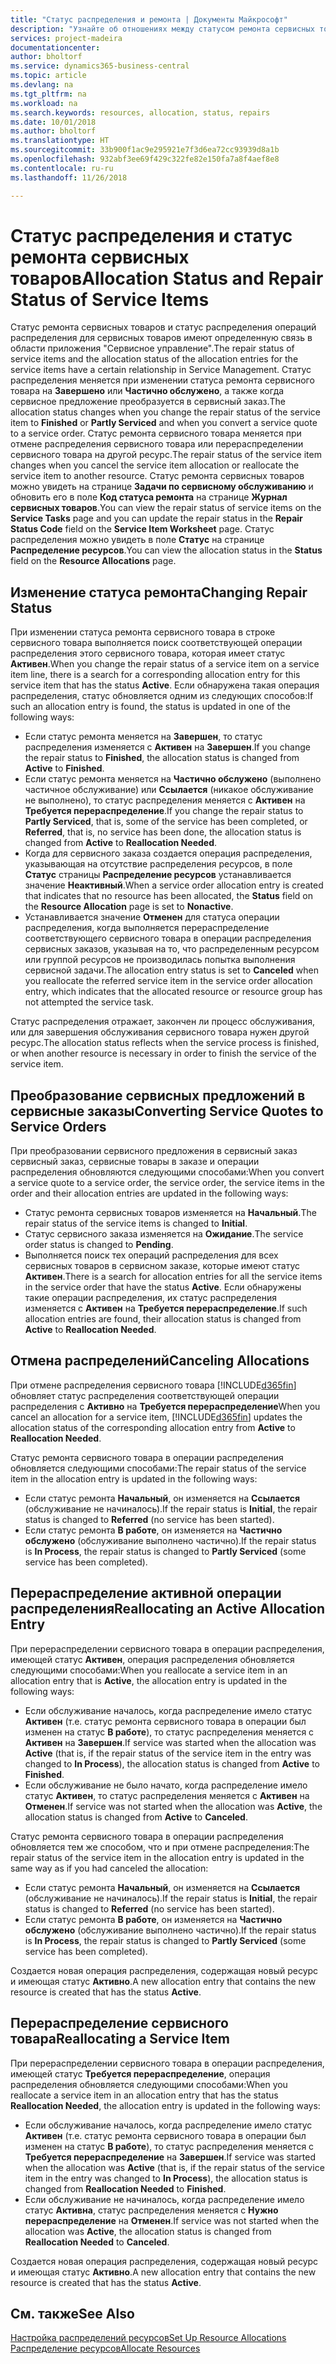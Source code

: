 ```yaml
---
title: "Статус распределения и ремонта | Документы Майкрософт"
description: "Узнайте об отношениях между статусом ремонта сервисных товаров и статусом распределения операций распределения для них."
services: project-madeira
documentationcenter: 
author: bholtorf
ms.service: dynamics365-business-central
ms.topic: article
ms.devlang: na
ms.tgt_pltfrm: na
ms.workload: na
ms.search.keywords: resources, allocation, status, repairs
ms.date: 10/01/2018
ms.author: bholtorf
ms.translationtype: HT
ms.sourcegitcommit: 33b900f1ac9e295921e7f3d6ea72cc93939d8a1b
ms.openlocfilehash: 932abf3ee69f429c322fe82e150fa7a8f4aef8e8
ms.contentlocale: ru-ru
ms.lasthandoff: 11/26/2018

---
```

# <a name="allocation-status-and-repair-status-of-service-items"></a><span data-ttu-id="58d52-103">Статус распределения и статус ремонта сервисных товаров</span><span class="sxs-lookup"><span data-stu-id="58d52-103">Allocation Status and Repair Status of Service Items</span></span>
<span data-ttu-id="58d52-104">Статус ремонта сервисных товаров и статус распределения операций распределения для сервисных товаров имеют определенную связь в области приложения "Сервисное управление".</span><span class="sxs-lookup"><span data-stu-id="58d52-104">The repair status of service items and the allocation status of the allocation entries for the service items have a certain relationship in Service Management.</span></span> <span data-ttu-id="58d52-105">Статус распределения меняется при изменении статуса ремонта сервисного товара на **Завершено** или **Частично обслужено**, а также когда сервисное предложение преобразуется в сервисный заказ.</span><span class="sxs-lookup"><span data-stu-id="58d52-105">The allocation status changes when you change the repair status of the service item to **Finished** or **Partly Serviced** and when you convert a service quote to a service order.</span></span> <span data-ttu-id="58d52-106">Статус ремонта сервисного товара меняется при отмене распределения сервисного товара или перераспределении сервисного товара на другой ресурс.</span><span class="sxs-lookup"><span data-stu-id="58d52-106">The repair status of the service item changes when you cancel the service item allocation or reallocate the service item to another resource.</span></span> <span data-ttu-id="58d52-107">Статус ремонта сервисных товаров можно увидеть на странице **Задачи по сервисному обслуживанию** и обновить его в поле **Код статуса ремонта** на странице **Журнал сервисных товаров**.</span><span class="sxs-lookup"><span data-stu-id="58d52-107">You can view the repair status of service items on the **Service Tasks** page and you can update the repair status in the **Repair Status Code** field on the **Service Item Worksheet** page.</span></span> <span data-ttu-id="58d52-108">Статус распределения можно увидеть в поле **Статус** на странице **Распределение ресурсов**.</span><span class="sxs-lookup"><span data-stu-id="58d52-108">You can view the allocation status in the **Status** field on the **Resource Allocations** page.</span></span>  
  
## <a name="changing-repair-status"></a><span data-ttu-id="58d52-109">Изменение статуса ремонта</span><span class="sxs-lookup"><span data-stu-id="58d52-109">Changing Repair Status</span></span>  
<span data-ttu-id="58d52-110">При изменении статуса ремонта сервисного товара в строке сервисного товара выполняется поиск соответствующей операции распределения этого сервисного товара, которая имеет статус **Активен**.</span><span class="sxs-lookup"><span data-stu-id="58d52-110">When you change the repair status of a service item on a service item line, there is a search for a corresponding allocation entry for this service item that has the status **Active**.</span></span> <span data-ttu-id="58d52-111">Если обнаружена такая операция распределения, статус обновляется одним из следующих способов:</span><span class="sxs-lookup"><span data-stu-id="58d52-111">If such an allocation entry is found, the status is updated in one of the following ways:</span></span>  
  
* <span data-ttu-id="58d52-112">Если статус ремонта меняется на **Завершен**, то статус распределения изменяется с **Активен** на **Завершен**.</span><span class="sxs-lookup"><span data-stu-id="58d52-112">If you change the repair status to **Finished**, the allocation status is changed from **Active** to **Finished**.</span></span>  
* <span data-ttu-id="58d52-113">Если статус ремонта меняется на **Частично обслужено** (выполнено частичное обслуживание) или **Ссылается** (никакое обслуживание не выполнено), то статус распределения меняется с **Активен** на **Требуется перераспределение**.</span><span class="sxs-lookup"><span data-stu-id="58d52-113">If you change the repair status to **Partly Serviced**, that is, some of the service has been completed, or **Referred**, that is, no service has been done, the allocation status is changed from **Active** to **Reallocation Needed**.</span></span>  
* <span data-ttu-id="58d52-114">Когда для сервисного заказа создается операция распределения, указывающая на отсутствие распределения ресурсов, в поле **Статус** страницы **Распределение ресурсов** устанавливается значение **Неактивный**.</span><span class="sxs-lookup"><span data-stu-id="58d52-114">When a service order allocation entry is created that indicates that no resource has been allocated, the **Status** field on the **Resource Allocation** page is set to **Nonactive**.</span></span>  
* <span data-ttu-id="58d52-115">Устанавливается значение **Отменен** для статуса операции распределения, когда выполняется перераспределение соответствующего сервисного товара в операции распределения сервисных заказов, указывая на то, что распределенным ресурсом или группой ресурсов не производилась попытка выполнения сервисной задачи.</span><span class="sxs-lookup"><span data-stu-id="58d52-115">The allocation entry status is set to **Canceled** when you reallocate the referred service item in the service order allocation entry, which indicates that the allocated resource or resource group has not attempted the service task.</span></span>  
  
<span data-ttu-id="58d52-116">Статус распределения отражает, закончен ли процесс обслуживания, или для завершения обслуживания сервисного товара нужен другой ресурс.</span><span class="sxs-lookup"><span data-stu-id="58d52-116">The allocation status reflects when the service process is finished, or when another resource is necessary in order to finish the service of the service item.</span></span>  
  
## <a name="converting-service-quotes-to-service-orders"></a><span data-ttu-id="58d52-117">Преобразование сервисных предложений в сервисные заказы</span><span class="sxs-lookup"><span data-stu-id="58d52-117">Converting Service Quotes to Service Orders</span></span>  
<span data-ttu-id="58d52-118">При преобразовании сервисного предложения в сервисный заказ сервисный заказ, сервисные товары в заказе и операции распределения обновляются следующими способами:</span><span class="sxs-lookup"><span data-stu-id="58d52-118">When you convert a service quote to a service order, the service order, the service items in the order and their allocation entries are updated in the following ways:</span></span>  
  
* <span data-ttu-id="58d52-119">Статус ремонта сервисных товаров изменяется на **Начальный**.</span><span class="sxs-lookup"><span data-stu-id="58d52-119">The repair status of the service items is changed to **Initial**.</span></span>  
* <span data-ttu-id="58d52-120">Статус сервисного заказа изменяется на **Ожидание**.</span><span class="sxs-lookup"><span data-stu-id="58d52-120">The service order status is changed to **Pending**.</span></span>  
* <span data-ttu-id="58d52-121">Выполняется поиск тех операций распределения для всех сервисных товаров в сервисном заказе, которые имеют статус **Активен**.</span><span class="sxs-lookup"><span data-stu-id="58d52-121">There is a search for allocation entries for all the service items in the service order that have the status **Active**.</span></span> <span data-ttu-id="58d52-122">Если обнаружены такие операции распределения, их статус распределения изменяется с **Активен** на **Требуется перераспределение**.</span><span class="sxs-lookup"><span data-stu-id="58d52-122">If such allocation entries are found, their allocation status is changed from **Active** to **Reallocation Needed**.</span></span>  
  
## <a name="canceling-allocations"></a><span data-ttu-id="58d52-123">Отмена распределений</span><span class="sxs-lookup"><span data-stu-id="58d52-123">Canceling Allocations</span></span>  
<span data-ttu-id="58d52-124">При отмене распределения сервисного товара [!INCLUDE[d365fin](includes/d365fin_md.md)] обновляет статус распределения соответствующей операции распределения с **Активно** на **Требуется перераспределение**</span><span class="sxs-lookup"><span data-stu-id="58d52-124">When you cancel an allocation for a service item, [!INCLUDE[d365fin](includes/d365fin_md.md)] updates the allocation status of the corresponding allocation entry from **Active** to **Reallocation Needed**.</span></span>

<span data-ttu-id="58d52-125">Статус ремонта сервисного товара в операции распределения обновляется следующими способами:</span><span class="sxs-lookup"><span data-stu-id="58d52-125">The repair status of the service item in the allocation entry is updated in the following ways:</span></span>  
  
* <span data-ttu-id="58d52-126">Если статус ремонта **Начальный**, он изменяется на **Ссылается** (обслуживание не начиналось).</span><span class="sxs-lookup"><span data-stu-id="58d52-126">If the repair status is **Initial**, the repair status is changed to **Referred** (no service has been started).</span></span>  
* <span data-ttu-id="58d52-127">Если статус ремонта **В работе**, он изменяется на **Частично обслужено** (обслуживание выполнено частично).</span><span class="sxs-lookup"><span data-stu-id="58d52-127">If the repair status is **In Process**, the repair status is changed to **Partly Serviced** (some service has been completed).</span></span>  
  
## <a name="reallocating-an-active-allocation-entry"></a><span data-ttu-id="58d52-128">Перераспределение активной операции распределения</span><span class="sxs-lookup"><span data-stu-id="58d52-128">Reallocating an Active Allocation Entry</span></span>  
<span data-ttu-id="58d52-129">При перераспределении сервисного товара в операции распределения, имеющей статус **Активен**, операция распределения обновляется следующими способами:</span><span class="sxs-lookup"><span data-stu-id="58d52-129">When you reallocate a service item in an allocation entry that is **Active**, the allocation entry is updated in the following ways:</span></span>  
  
* <span data-ttu-id="58d52-130">Если обслуживание началось, когда распределение имело статус **Активен** (т.е. статус ремонта сервисного товара в операции был изменен на статус **В работе**), то статус распределения меняется с **Активен** на **Завершен**.</span><span class="sxs-lookup"><span data-stu-id="58d52-130">If service was started when the allocation was **Active** (that is, if the repair status of the service item in the entry was changed to **In Process**), the allocation status is changed from **Active** to **Finished**.</span></span>  
* <span data-ttu-id="58d52-131">Если обслуживание не было начато, когда распределение имело статус **Активен**, то статус распределения меняется с **Активен** на **Отменен**.</span><span class="sxs-lookup"><span data-stu-id="58d52-131">If service was not started when the allocation was **Active**, the allocation status is changed from **Active** to **Canceled**.</span></span>  
  
<span data-ttu-id="58d52-132">Статус ремонта сервисного товара в операции распределения обновляется тем же способом, что и при отмене распределения:</span><span class="sxs-lookup"><span data-stu-id="58d52-132">The repair status of the service item in the allocation entry is updated in the same way as if you had canceled the allocation:</span></span>  
  
* <span data-ttu-id="58d52-133">Если статус ремонта **Начальный**, он изменяется на **Ссылается** (обслуживание не начиналось).</span><span class="sxs-lookup"><span data-stu-id="58d52-133">If the repair status is **Initial**, the repair status is changed to **Referred** (no service has been started).</span></span>  
* <span data-ttu-id="58d52-134">Если статус ремонта **В работе**, он изменяется на **Частично обслужено** (обслуживание выполнено частично).</span><span class="sxs-lookup"><span data-stu-id="58d52-134">If the repair status is **In Process**, the repair status is changed to **Partly Serviced** (some service has been completed).</span></span>  
  
<span data-ttu-id="58d52-135">Создается новая операция распределения, содержащая новый ресурс и имеющая статус **Активно**.</span><span class="sxs-lookup"><span data-stu-id="58d52-135">A new allocation entry that contains the new resource is created that has the status **Active**.</span></span>  
  
## <a name="reallocating-a-service-item"></a><span data-ttu-id="58d52-136">Перераспределение сервисного товара</span><span class="sxs-lookup"><span data-stu-id="58d52-136">Reallocating a Service Item</span></span>  
<span data-ttu-id="58d52-137">При перераспределении сервисного товара в операции распределения, имеющей статус **Требуется перераспределение**, операция распределения обновляется следующими способами:</span><span class="sxs-lookup"><span data-stu-id="58d52-137">When you reallocate a service item in an allocation entry that has the status **Reallocation Needed**, the allocation entry is updated in the following ways:</span></span>  
  
* <span data-ttu-id="58d52-138">Если обслуживание началось, когда распределение имело статус **Активен** (т.е. статус ремонта сервисного товара в операции был изменен на статус **В работе**), то статус распределения меняется с **Требуется перераспределение** на **Завершен**.</span><span class="sxs-lookup"><span data-stu-id="58d52-138">If service was started when the allocation was **Active** (that is, if the repair status of the service item in the entry was changed to **In Process**), the allocation status is changed from **Reallocation Needed** to **Finished**.</span></span>  
* <span data-ttu-id="58d52-139">Если обслуживание не начиналось, когда распределение имело статус **Активна**, статус распределения меняется с **Нужно перераспределение** на **Отменен**.</span><span class="sxs-lookup"><span data-stu-id="58d52-139">If service was not started when the allocation was **Active**, the allocation status is changed from **Reallocation Needed** to **Canceled**.</span></span>  
  
<span data-ttu-id="58d52-140">Создается новая операция распределения, содержащая новый ресурс и имеющая статус **Активно**.</span><span class="sxs-lookup"><span data-stu-id="58d52-140">A new allocation entry that contains the new resource is created that has the status **Active**.</span></span>  
  
## <a name="see-also"></a><span data-ttu-id="58d52-141">См. также</span><span class="sxs-lookup"><span data-stu-id="58d52-141">See Also</span></span>  
[<span data-ttu-id="58d52-142">Настройка распределений ресурсов</span><span class="sxs-lookup"><span data-stu-id="58d52-142">Set Up Resource Allocations</span></span>](service-how-setup-resource-allocation.md)  
[<span data-ttu-id="58d52-143">Распределение ресурсов</span><span class="sxs-lookup"><span data-stu-id="58d52-143">Allocate Resources</span></span>](service-how-to-allocate-resources.md)  


